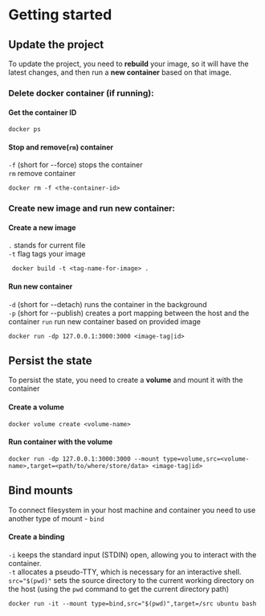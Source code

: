 # Getting started

## Update the project
To update the project, you need to **rebuild** your image, so it will have 
the latest changes, and then run a **new container** based on that image.

### Delete docker container (if running):

#### Get the container ID
```
docker ps
```
#### Stop and remove(`rm`) container
`-f` (short for --force) stops the container\
`rm` remove container
```
docker rm -f <the-container-id>
```

### Create new image and run new container:
#### Create a new image
`.` stands for current file\
`-t` flag tags your image
```
 docker build -t <tag-name-for-image> .
```
#### Run new container
`-d` (short for --detach) runs the container in the background\
`-p` (short for --publish) creates a port mapping between the host and the container
`run` run new container based on provided image
```
docker run -dp 127.0.0.1:3000:3000 <image-tag|id>
```

## Persist the state
To persist the state, you need to create a **volume**
and mount it with the container
#### Create a volume
```
docker volume create <volume-name>
```
#### Run container with the volume
```
docker run -dp 127.0.0.1:3000:3000 --mount type=volume,src=<volume-name>,target=<path/to/where/store/data> <image-tag|id>
```

## Bind mounts
To connect filesystem in your host machine and container you need to use
another type of mount - `bind`
#### Create a binding
`-i` keeps the standard input (STDIN) open, allowing you to interact with the container.\
`-t` allocates a pseudo-TTY, which is necessary for an interactive shell.\
`src="$(pwd)"` sets the source directory to the current working directory on the host (using the `pwd` command to get the current directory path)
```
docker run -it --mount type=bind,src="$(pwd)",target=/src ubuntu bash
```